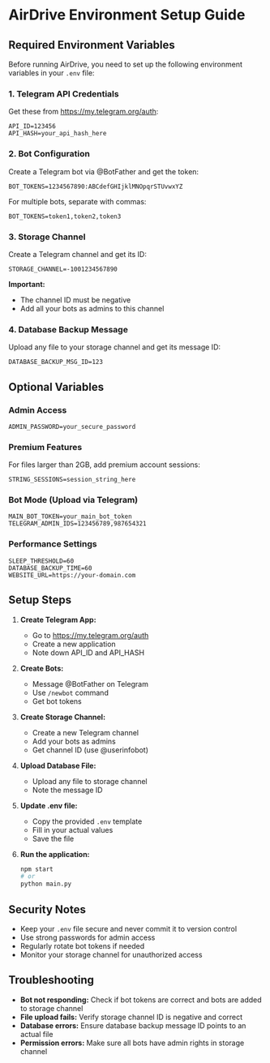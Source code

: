 # AirDrive Environment Setup Guide

## Required Environment Variables

Before running AirDrive, you need to set up the following environment variables in your `.env` file:

### 1. Telegram API Credentials
Get these from https://my.telegram.org/auth:
```
API_ID=123456
API_HASH=your_api_hash_here
```

### 2. Bot Configuration
Create a Telegram bot via @BotFather and get the token:
```
BOT_TOKENS=1234567890:ABCdefGHIjklMNOpqrSTUvwxYZ
```
For multiple bots, separate with commas:
```
BOT_TOKENS=token1,token2,token3
```

### 3. Storage Channel
Create a Telegram channel and get its ID:
```
STORAGE_CHANNEL=-1001234567890
```
**Important:** 
- The channel ID must be negative
- Add all your bots as admins to this channel

### 4. Database Backup Message
Upload any file to your storage channel and get its message ID:
```
DATABASE_BACKUP_MSG_ID=123
```

## Optional Variables

### Admin Access
```
ADMIN_PASSWORD=your_secure_password
```

### Premium Features
For files larger than 2GB, add premium account sessions:
```
STRING_SESSIONS=session_string_here
```

### Bot Mode (Upload via Telegram)
```
MAIN_BOT_TOKEN=your_main_bot_token
TELEGRAM_ADMIN_IDS=123456789,987654321
```

### Performance Settings
```
SLEEP_THRESHOLD=60
DATABASE_BACKUP_TIME=60
WEBSITE_URL=https://your-domain.com
```

## Setup Steps

1. **Create Telegram App:**
   - Go to https://my.telegram.org/auth
   - Create a new application
   - Note down API_ID and API_HASH

2. **Create Bots:**
   - Message @BotFather on Telegram
   - Use `/newbot` command
   - Get bot tokens

3. **Create Storage Channel:**
   - Create a new Telegram channel
   - Add your bots as admins
   - Get channel ID (use @userinfobot)

4. **Upload Database File:**
   - Upload any file to storage channel
   - Note the message ID

5. **Update .env file:**
   - Copy the provided `.env` template
   - Fill in your actual values
   - Save the file

6. **Run the application:**
   ```bash
   npm start
   # or
   python main.py
   ```

## Security Notes

- Keep your `.env` file secure and never commit it to version control
- Use strong passwords for admin access
- Regularly rotate bot tokens if needed
- Monitor your storage channel for unauthorized access

## Troubleshooting

- **Bot not responding:** Check if bot tokens are correct and bots are added to storage channel
- **File upload fails:** Verify storage channel ID is negative and correct
- **Database errors:** Ensure database backup message ID points to an actual file
- **Permission errors:** Make sure all bots have admin rights in storage channel